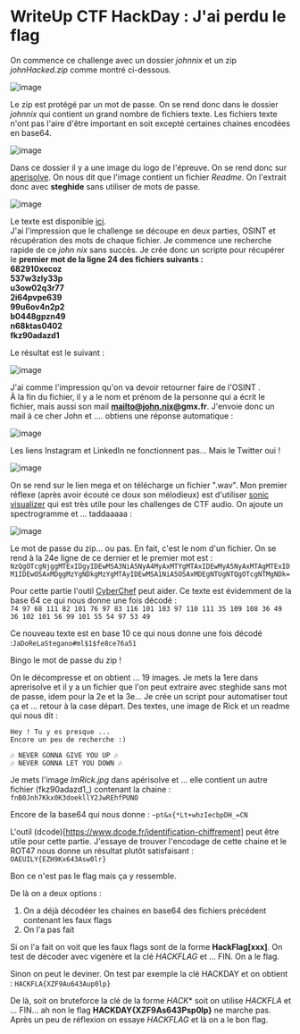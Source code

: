 # WriteUp CTF HackDay : J'ai perdu le flag

On commence ce challenge avec un dossier *johnnix* et un zip *johnHacked.zip* comme montré ci-dessous.

![image](https://user-images.githubusercontent.com/73934639/164445255-afb931e6-c79f-45c3-bd89-703bdf6be187.png)

Le zip est protégé par un mot de passe. On se rend donc dans le dossier *johnnix* qui contient un grand nombre de fichiers texte. Les fichiers texte n'ont pas l'aire d'être important en soit excepté certaines chaines encodées en base64.

![image](https://user-images.githubusercontent.com/73934639/164445865-88a78daf-2471-48b3-9495-d116bbe87aaa.png)

Dans ce dossier il y a une image du logo de l'épreuve. On se rend donc sur [aperisolve](https://aperisolve.fr). On nous dit que l'image contient un fichier *Readme*. On l'extrait donc avec **steghide** sans utiliser de mots de passe.

![image](https://user-images.githubusercontent.com/73934639/164446356-3e11759e-cf00-4730-97a4-40d70079f1f3.png)

Le texte est disponible [ici](https://github.com/Nouman404/WrtiteUp-J-ai-perdu-le-flag/blob/main/readme).\
J'ai l'impression que le challenge se découpe en deux parties, OSINT et récupération des mots de chaque fichier. Je commence une recherche rapide de ce *john nix* sans succès. Je crée donc un scripte pour récupérer le **premier mot de la ligne 24 des fichiers suivants :\
682910xecoz\
537w3zly33p\
u3ow02q3r77\
2i64pvpe639\
99u6ov4n2p2\
b0448gpzn49\
n68ktas0402\
fkz90adazd1**

Le résultat est le suivant :

![image](https://user-images.githubusercontent.com/73934639/164447762-1012d31f-0edd-4308-979a-985cacf4ea51.png)

J'ai comme l'impression qu'on va devoir retourner faire de l'OSINT .\
À la fin du fichier, il y a le nom et prénom de la personne qui a écrit le fichier, mais aussi son mail **mailto@john.nix@gmx.fr**.
J'envoie donc un mail à ce cher John et .... obtiens une réponse automatique :

![image](https://user-images.githubusercontent.com/73934639/164448862-9d441085-0382-4111-8407-cbcefe7f6e72.png)

Les liens Instagram et LinkedIn ne fonctionnent pas... Mais le Twitter oui !

![image](https://user-images.githubusercontent.com/73934639/164449403-077a4e41-16c5-4daf-8f5d-b03074372125.png)

On se rend sur le lien mega et on télécharge un fichier ".wav".
Mon premier réflexe (après avoir écouté ce doux son mélodieux) est d'utiliser [sonic visualizer](https://www.sonicvisualiser.org/download.html) qui est très utile pour les challenges de CTF audio. On ajoute un spectrogramme et ... taddaaaaa :

![image](https://user-images.githubusercontent.com/73934639/164449972-4d97366b-6e06-4515-8da3-ded32570ad41.png)

Le mot de passe du zip... ou pas. En fait, c'est le nom d'un fichier. On se rend à la 24e ligne de ce dernier et le premier mot est :
```NzQgOTcgNjggMTExIDgyIDEwMSA3NiA5NyA4MyAxMTYgMTAxIDEwMyA5NyAxMTAgMTExIDM1IDEwOSAxMDggMzYgNDkgMzYgMTAyIDEwMSA1NiA5OSAxMDEgNTUgNTQgOTcgNTMgNDk=```

Pour cette partie l'outil [CyberChef](https://gchq.github.io/CyberChef/) peut aider.
Ce texte est évidemment de la base 64 ce qui nous donne une fois décodé :\
```74 97 68 111 82 101 76 97 83 116 101 103 97 110 111 35 109 108 36 49 36 102 101 56 99 101 55 54 97 53 49```  

Ce nouveau texte est en base 10 ce qui nous donne une fois décodé :```JaDoReLaStegano#ml$1$fe8ce76a51```

Bingo le mot de passe du zip !

On le décompresse et on obtient ... 19 images.
Je mets la 1ere dans aprerisolve et il y a un fichier que l'on peut extraire avec steghide sans mot de passe, idem pour la 2e et la 3e...
Je crée un script pour automatiser tout ça et ... retour à la case départ. Des textes, une image de Rick et un readme qui nous dit :
```
Hey ! Tu y es presque ...
Encore un peu de recherche :)

🎶 NEVER GONNA GIVE YOU UP 🎶 
🎶 NEVER GONNA LET YOU DOWN 🎶
```

Je mets l'image *ImRick.jpg* dans apérisolve et ... elle contient un autre fichier (fkz90adazd1_) contenant la chaine : ```fnB0Jnh7Kkx0K3doekllY2JwREhfPUNO```

Encore de la base64 qui nous donne : ```~pt&x{*Lt+whzIecbpDH_=CN```

L'outil (dcode)[https://www.dcode.fr/identification-chiffrement] peut être utile pour cette partie.
J'essaye de trouver l'encodage de cette chaine et le ROT47 nous donne un résultat plutôt satisfaisant : ```OAEUILY{EZH9Kx643Asw0lr}```

Bon ce n'est pas le flag mais ça y ressemble.

De là on a deux options :
1. On a déjà décodéer les chaines en base64 des fichiers précédent contenant les faux flags
2. On l'a pas fait

Si on l'a fait on voit que les faux flags sont de la forme **HackFlag[xxx]**. On test de décoder avec vigenère et la clé *HACKFLAG* et ... FIN. On a le flag.

Sinon on peut le deviner. On test par exemple la clé HACKDAY et on obtient : ```HACKFLA{XZF9Au643Aup0lp}```

De là, soit on bruteforce la clé de la forme *HACK** soit on utilise *HACKFLA* et ... FIN... ah non le flag **HACKDAY{XZF9As643Psp0lp}** ne marche pas. Après un peu de réflexion on essaye *HACKFLAG* et là on a le bon flag.





